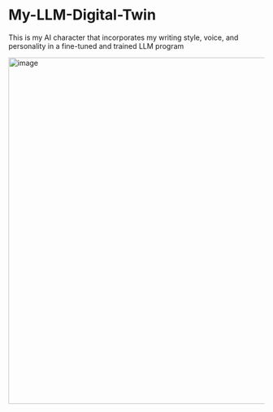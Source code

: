 # My-LLM-Digital-Twin
This is my AI character that incorporates my writing style, voice, and personality in a fine-tuned and trained LLM program



<img width="1024" height="682" alt="image" src="https://github.com/user-attachments/assets/26e7c21e-2ba3-4c34-9486-6a6464a07f49" />
